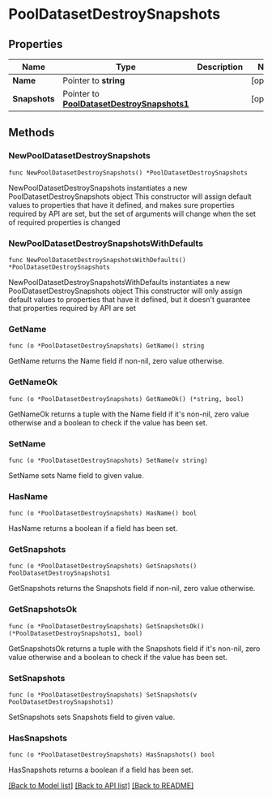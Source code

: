 # PoolDatasetDestroySnapshots

## Properties

Name | Type | Description | Notes
------------ | ------------- | ------------- | -------------
**Name** | Pointer to **string** |  | [optional] 
**Snapshots** | Pointer to [**PoolDatasetDestroySnapshots1**](PoolDatasetDestroySnapshots1.md) |  | [optional] 

## Methods

### NewPoolDatasetDestroySnapshots

`func NewPoolDatasetDestroySnapshots() *PoolDatasetDestroySnapshots`

NewPoolDatasetDestroySnapshots instantiates a new PoolDatasetDestroySnapshots object
This constructor will assign default values to properties that have it defined,
and makes sure properties required by API are set, but the set of arguments
will change when the set of required properties is changed

### NewPoolDatasetDestroySnapshotsWithDefaults

`func NewPoolDatasetDestroySnapshotsWithDefaults() *PoolDatasetDestroySnapshots`

NewPoolDatasetDestroySnapshotsWithDefaults instantiates a new PoolDatasetDestroySnapshots object
This constructor will only assign default values to properties that have it defined,
but it doesn't guarantee that properties required by API are set

### GetName

`func (o *PoolDatasetDestroySnapshots) GetName() string`

GetName returns the Name field if non-nil, zero value otherwise.

### GetNameOk

`func (o *PoolDatasetDestroySnapshots) GetNameOk() (*string, bool)`

GetNameOk returns a tuple with the Name field if it's non-nil, zero value otherwise
and a boolean to check if the value has been set.

### SetName

`func (o *PoolDatasetDestroySnapshots) SetName(v string)`

SetName sets Name field to given value.

### HasName

`func (o *PoolDatasetDestroySnapshots) HasName() bool`

HasName returns a boolean if a field has been set.

### GetSnapshots

`func (o *PoolDatasetDestroySnapshots) GetSnapshots() PoolDatasetDestroySnapshots1`

GetSnapshots returns the Snapshots field if non-nil, zero value otherwise.

### GetSnapshotsOk

`func (o *PoolDatasetDestroySnapshots) GetSnapshotsOk() (*PoolDatasetDestroySnapshots1, bool)`

GetSnapshotsOk returns a tuple with the Snapshots field if it's non-nil, zero value otherwise
and a boolean to check if the value has been set.

### SetSnapshots

`func (o *PoolDatasetDestroySnapshots) SetSnapshots(v PoolDatasetDestroySnapshots1)`

SetSnapshots sets Snapshots field to given value.

### HasSnapshots

`func (o *PoolDatasetDestroySnapshots) HasSnapshots() bool`

HasSnapshots returns a boolean if a field has been set.


[[Back to Model list]](../README.md#documentation-for-models) [[Back to API list]](../README.md#documentation-for-api-endpoints) [[Back to README]](../README.md)



